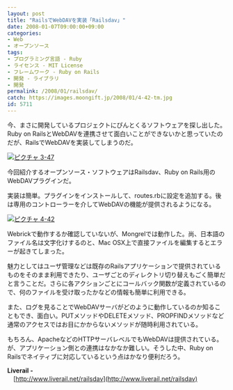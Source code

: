 ```yaml
---
layout: post
title: "RailsでWebDAVを実装「Railsdav」"
date: 2008-01-07T09:00:00+09:00
categories:
- Web
- オープンソース
tags: 
- プログラミング言語 - Ruby
- ライセンス - MIT License
- フレームワーク - Ruby on Rails
- 開発 - ライブラリ
- 開発
permalink: /2008/01/railsdav/
catch: https://images.moongift.jp/2008/01/4-42-tm.jpg
id: 5711
---
```

今、まさに開発しているプロジェクトにぴんとくるソフトウェアを探し出した。Ruby on RailsとWebDAVを連携させて面白いことができないかと思っていたのだが、RailsでWebDAVを実装してしまうのだ。   
  
[![ピクチャ 3-47](https://images.moongift.jp/2008/01/3-47-tm.jpg)](https://images.moongift.jp/2008/01/3-47.png)  
  
今回紹介するオープンソース・ソフトウェアはRailsdav、Ruby on Rails用のWebDAVプラグインだ。   
<!--more-->  
実装は簡単。プラグインをインストールして、routes.rbに設定を追加する。後は専用のコントローラーを介してWebDAVの機能が提供されるようになる。   
  
[![ピクチャ 4-42](https://images.moongift.jp/2008/01/4-42-tm.jpg)](https://images.moongift.jp/2008/01/4-42.png)  
  
Webrickで動作するか確認していないが、Mongrelでは動作した。尚、日本語のファイル名は文字化けするのと、Mac OSX上で直接ファイルを編集するとエラーが起きてしまった。   
  
魅力としてはユーザ管理などは既存のRailsアプリケーションで提供されているものをそのまま利用できたり、ユーザごとのディレクトリ切り替えもごく簡単だと言うことだ。さらに各アクションごとにコールバック関数が定義されているので、何のファイルを受け取ったかなどの情報も簡単に利用できる。   
  
また、ログを見ることでWebDAVサーバがどのように動作しているのか知ることもでき、面白い。PUTメソッドやDELETEメソッド、PROPFINDメソッドなど通常のアクセスではお目にかからないメソッドが随時利用されている。   
  
もちろん、ApacheなどのHTTPサーバレベルでもWebDAVは提供されている。が、アプリケーション側との連携はなかなか難しい。そうした中、Ruby on Railsでネイティブに対応しているという点はかなり便利だろう。   
  
**Liverail -**  
　[http://www.liverail.net/railsdav](http://www.liverail.net/railsdav)

